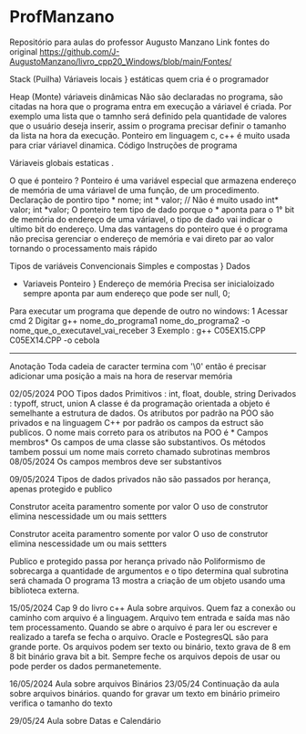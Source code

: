 # ProfManzano
Repositório para aulas do professor Augusto Manzano
Link fontes do original
https://github.com/J-AugustoManzano/livro_cpp20_Windows/blob/main/Fontes/

Stack (Puilha)
Váriaveis locais } estáticas
quem cria é o programador

Heap (Monte)
váriaveis dinâmicas
Não são declaradas no programa, são citadas na hora que o programa entra em execução a váriavel é criada. Por exemplo uma lista que o tamnho será definido pela quantidade de valores que o usuário deseja inserir, assim o programa precisar definir o tamanho da lista na hora da execução. Ponteiro em linguagem c, c++ é muito usada para criar váriavel dinamica.
Código
Instruções de programa 

Váriaveis globais estaticas .

O que é ponteiro ? 
Ponteiro é uma variável especial que armazena endereço de memória de uma váriavel de uma função, de um procedimento.
Declaração de pontiro
tipo * nome;
int * valor; // Não é muito usado
int* valor;
int *valor;
O ponteiro tem tipo de dado porque o * aponta para o 1° bit de memória do endereço de uma váriavel, o tipo de dado vai indicar o ultimo bit do endereço.
Uma das vantagens do ponteiro que é o programa não precisa gerenciar o endereço de memória e vai direto par ao valor tornando o processamento mais rápido

Tipos de variáveis
Convencionais
Simples e compostas } Dados
* Variaveis Ponteiro } Endereço de memória
  Precisa ser inicialoizado sempre aponta par aum endereço que pode ser null, 0;


Para executar um programa que depende de outro no windows:
1 Acessar cmd 
2 Digitar g++ nome_do_programa1 nome_do_programa2 -o nome_que_o_executavel_vai_receber
3 Exemplo : g++ C05EX15.CPP C05EX14.CPP -o cebola

*************************
Anotação 
Toda cadeia de caracter termina com 
'\0' então é precisar adicionar uma posição a mais na hora de reservar memória

02/05/2024
POO
Tipos dados
  Primitivos : int, float, double, string
  Derivados : typoff, struct, union
A classe é da programação orientada a objeto é semelhante a estrutura de dados. Os atributos por padrão na POO são privados e na linguagem C++ por padrão os campos da estruct são publicos.
O nome mais correto para os atributos na POO é * Campos membros*
Os campos de uma classe são substantivos.
Os métodos tambem possui um nome mais correto chamado subrotinas membros
08/05/2024
Os campos membros deve ser substantivos

09/05/2024
Tipos de dados privados não são passados por herança, apenas protegido e publico

Construtor aceita paramentro somente por valor
O uso de construtor elimina nescessidade um ou mais settters



Construtor aceita paramentro somente por valor
O uso de construtor elimina nescessidade um ou mais settters

Publico e protegido passa por herança privado não
Poliformismo de sobrecarga a quantidade de argumentos e o tipo determina qual subrotina será chamada
O programa 13 mostra a criação de um objeto usando uma biblioteca externa.

15/05/2024
Cap 9 do livro c++ 
Aula sobre arquivos. 
Quem faz a conexão ou caminho com arquivo é a linguagem. Arquivo tem entrada e saída mas não tem processamento.
Quando se abre o arquivo é para ler ou escrever e realizado a tarefa se fecha o arquivo.
Oracle e PostegresQL são para grande porte.
Os arquivos podem ser texto ou binário, texto grava de 8 em 8 bit binário grava bit a bit.
Sempre feche os arquivos depois de usar ou pode perder os dados permanetemente.

16/05/2024
Aula sobre arquivos Binários
23/05/24
Continuação da aula sobre arquivos binários.
quando for gravar um texto em binário primeiro verifica o tamanho do texto 

29/05/24
Aula sobre Datas e Calendário 

